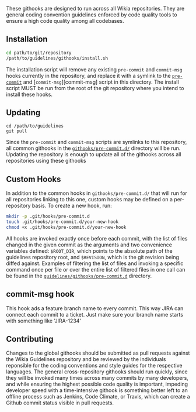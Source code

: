 These githooks are designed to run across all Wikia repositories. They are
general coding convention guidelines enforced by code quality tools to
ensure a high code quality among all codebases.

Installation
------------

```sh
cd path/to/git/repository
/path/to/guidelines/githooks/install.sh
```

The installation script will remove any existing `pre-commit` and `commit-msg` hooks currently
in the repository, and replace it with a symlink to the [`pre-commit`][pre-commit] and [`commit-msg`][commit-msg]
script in this directory. The install script MUST be run from the root of the
git repository where you intend to install these hooks.

Updating
--------

```
cd /path/to/guidelines
git pull
```

Since the `pre-commit` and `commit-msg` scripts are symlinks to this repository, all common
githooks in the [`githooks/pre-commit.d/`][pre-commit.d] directory will be run.
Updating the repository is enough to update all of the githooks across all
repositories using these githooks

Custom Hooks
------------

In addition to the common hooks in `githooks/pre-commit.d/` that will run
for all repositories linking to this one, custom hooks may be defined on a
per-repository basis. To create a new hook, run:

```sh
mkdir -p .git/hooks/pre-commit.d
touch .git/hooks/pre-commit.d/your-new-hook
chmod +x .git/hooks/pre-commit.d/your-new-hook
```

All hooks are invoked exactly once before each commit, with the list of
files changed in the given commit as the arguments and two convenience
variables defined: `$ROOT_DIR`, which points to the absolute path of the
guidelines repository root, and `$REVISION`, which is the git revision
being diffed against. Examples of filtering the list of files and invoking
a specific command once per file or over the entire list of filtered files
in one call can be found in the [`guidelines/githooks/pre-commit.d`][pre-commit.d] directory.

commit-msg hook
---------------
This hook ads a feature branch name to every commit. This way JIRA can connect each commit to a ticket.
Just make sure your branch name starts with something like 'JIRA-1234'

Contributing
------------

Changes to the global githooks should be submitted as pull requests against
the Wikia Guidelines repository and be reviewed by the individuals reponsible
for the coding conventions and style guides for the respective languages.
The general cross-repository githooks should run quickly, since they will be
invoked many times across many commits by many developers, and while ensuring
the highest possible code quality is important, impeding developer speed with
a time-intensive githook is something better left to an offline process such
as Jenkins, Code Climate, or Travis, which can create a Github commit status
visible in pull requests.

[pre-commit]: //github.com/Wikia/guidelines/blob/master/githooks/pre-commit
[pre-commit.d]: //github.com/Wikia/guidelines/tree/master/githooks/pre-commit.d
